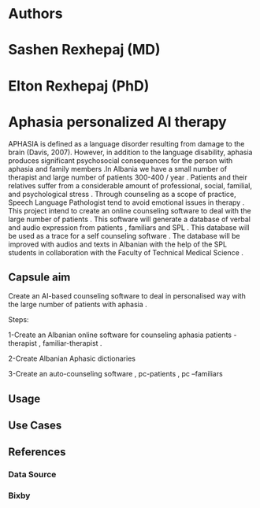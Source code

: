 # Authors
# Sashen Rexhepaj (MD)
# Elton Rexhepaj (PhD)

# Aphasia personalized AI therapy

APHASIA is defined as a language disorder resulting from damage to the brain (Davis, 2007). 
However, in addition to the language disability, aphasia produces significant psychosocial 
consequences for the person with aphasia and family members .In Albania we have a small 
number of therapist and large number of patients 300-400 / year . Patients and their 
relatives suffer from a considerable amount of professional, social, familial, and psychological 
stress . Through counseling as a scope of practice, Speech Language Pathologist tend to 
avoid emotional issues in therapy . This project intend to create an online counseling software 
to deal with the large number of patients . This software will generate a database of verbal 
and audio expression from patients , familiars and SPL . This database will be used as a trace 
for a self counseling software . The database will be improved with audios and texts  in Albanian 
with the help of the SPL students in collaboration with the Faculty of Technical Medical Science .

## Capsule aim

Create an AI-based counseling software to deal in personalised way with the large number of patients with aphasia .

Steps:  

1-Create an Albanian online software for counseling aphasia patients - therapist , familiar-therapist .

2-Create Albanian Aphasic dictionaries   

3-Create an auto-counseling software , pc-patients , pc –familiars


## Usage

## Use Cases

## References

### Data Source

### Bixby
